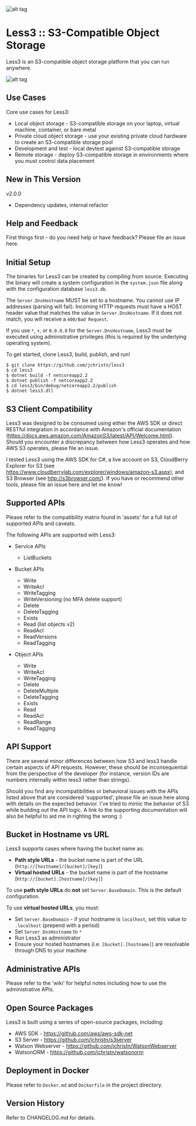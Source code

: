 ![alt tag](https://github.com/jchristn/less3/blob/master/assets/logo.png)

# Less3 :: S3-Compatible Object Storage

Less3 is an S3-compatible object storage platform that you can run anywhere. 

![alt tag](https://github.com/jchristn/less3/blob/master/assets/diagram.png)

## Use Cases

Core use cases for Less3:

- Local object storage - S3-compatible storage on your laptop, virtual machine, container, or bare metal
- Private cloud object storage - use your existing private cloud hardware to create an S3-compatible storage pool
- Development and test - local devtest against S3-compatible storage
- Remote storage - deploy S3-compatible storage in environments where you must control data placement

## New in This Version

v2.0.0

- Dependency updates, internal refactor

## Help and Feedback

First things first - do you need help or have feedback?  Please file an issue here. 

## Initial Setup

The binaries for Less3 can be created by compiling from source.  Executing the binary will create a system configuration in the ```system.json``` file along with the configuration database ```less3.db```. 

The ```Server.DnsHostname``` MUST be set to a hostname.  You cannot use IP addresses (parsing will fail).  Incoming HTTP requests must have a HOST header value that matches the value in ```Server.DnsHostname```.  If it does not match, you will receive a ```400/Bad Request```.

If you use ```*```, ```+```, or ```0.0.0.0``` for the ```Server.DnsHostname```, Less3 must be executed using administrative privileges (this is required by the underlying operating system).

To get started, clone Less3, build, publish, and run!

```
$ git clone https://github.com/jchristn/less3
$ cd less3
$ dotnet build -f netcoreapp2.2
$ dotnet publish -f netcoreapp2.2
$ cd less3/bin/debug/netcoreapp2.2/publish
$ dotnet less3.dll
```

## S3 Client Compatibility

Less3 was designed to be consumed using either the AWS SDK or direct RESTful integration in accordance with Amazon's official documentation (https://docs.aws.amazon.com/AmazonS3/latest/API/Welcome.html).  Should you encounter a discrepancy between how Less3 operates and how AWS S3 operates, please file an issue.
 
I tested Less3 using the AWS SDK for C#, a live account on S3, CloudBerry Explorer for S3 (see https://www.cloudberrylab.com/explorer/windows/amazon-s3.aspx), and S3 Browser (see http://s3browser.com/).  If you have or recommend other tools, please file an issue here and let me know!

## Supported APIs

Please refer to the compatibility matrix found in 'assets' for a full list of supported APIs and caveats.

The following APIs are supported with Less3:

- Service APIs
  - ListBuckets

- Bucket APIs
  - Write
  - WriteAcl
  - WriteTagging
  - WriteVersioning (no MFA delete support)
  - Delete
  - DeleteTagging
  - Exists
  - Read (list objects v2)
  - ReadAcl
  - ReadVersions
  - ReadTagging

- Object APIs
  - Write
  - WriteAcl
  - WriteTagging
  - Delete
  - DeleteMultiple
  - DeleteTagging
  - Exists
  - Read
  - ReadAcl
  - ReadRange
  - ReadTagging

## API Support

There are several minor differences between how S3 and less3 handle certain aspects of API requests.  However, these should be inconsequential from the perspective of the developer (for instance, version IDs are numbers internally within less3 rather than strings).  

Should you find any incompatibilities or behavioral issues with the APIs listed above that are considered 'supported', please file an issue here along with details on the expected behavior.  I've tried to mimic the behavior of S3 while building out the API logic.  A link to the supporting documentation will also be helpful to aid me in righting the wrong :)

## Bucket in Hostname vs URL

Less3 supports cases where having the bucket name as:
- **Path style URLs** - the bucket name is part of the URL (```http://[hostname]/[bucket]/[key]```)
- **Virtual hosted URLs** - the bucket name is part of the hostname (```http://[bucket].[hostname]/[key]```)  

To use **path style URLs** do **not** set ```Server.BaseDomain```.  This is the default configuration.

To use **virtual hosted URLs**, you must:

- Set ```Server.BaseDomain``` - if your hostname is ```localhost```, set this value to ```.localhost``` (prepend with a period)
- Set ```Server.DnsHostname``` to ```*```
- Run Less3 as administrator
- Ensure your hosted hostnames (i.e. ```[bucket].[hostname]```) are resolvable through DNS to your machine

## Administrative APIs

Please refer to the 'wiki' for helpful notes including how to use the administrative APIs.

## Open Source Packages 

Less3 is built using a series of open-source packages, including:

- AWS SDK - https://github.com/aws/aws-sdk-net
- S3 Server - https://github.com/jchristn/s3server
- Watson Webserver - https://github.com/jchristn/WatsonWebserver
- WatsonORM - https://github.com/jchristn/watsonorm

## Deployment in Docker

Please refer to ```Docker.md``` and ```Dockerfile``` in the project directory.

## Version History

Refer to CHANGELOG.md for details.
